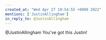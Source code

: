 ```yaml
---
created_at: "Wed Apr 27 19:54:55 +0000 2022"
mentions: ['JustinAllingham']
in_reply_to: @JustinAllingham
---
```


@JustinAllingham You've got this Justin!